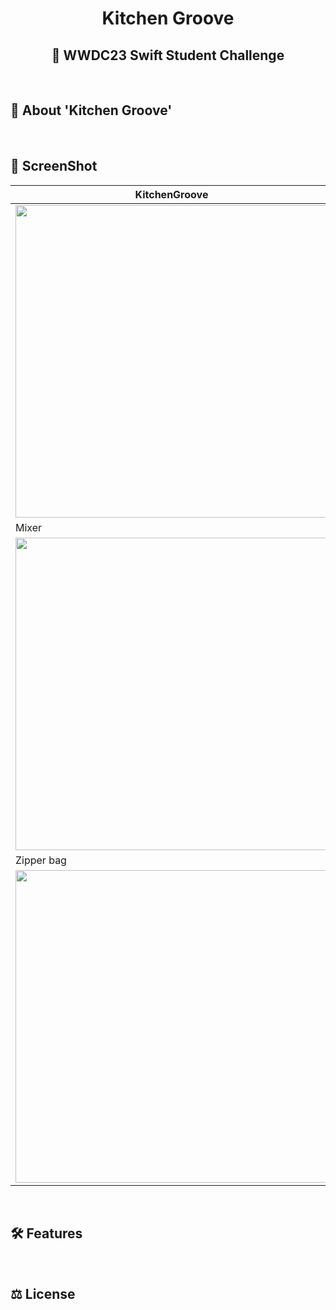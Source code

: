 # <div align="center">Kitchen Groove</div>
## <div align="center">  WWDC23 Swift Student Challenge </div>

<br>

## 📜 About 'Kitchen Groove'

<br>

## 📸 ScreenShot
| KitchenGroove | Onboarding | MainPage |
|---|---|---|
| <image width="500" src="Screenshots/Initial.PNG"> | <image width="500" src="Screenshots/Onboarding.PNG"> | <image width="500" src="Screenshots/Main.PNG"> |
| Mixer | Frypan | Salt Bottle |
| <image width="500" src="Screenshots/Mixer.PNG"> | <image width="500" src="Screenshots/Frypan.PNG"> | <image width="500" src="Screenshots/SaltBottle.PNG"> |
|Zipper bag|---|---|
| <image width="500" src="Screenshots/Zipper.PNG"> | --- | --- |


<br> 

## 🛠 Features

<br>

## ⚖ License
